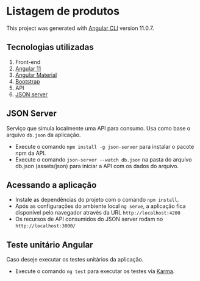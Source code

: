 # Listagem de produtos

This project was generated with [Angular CLI](https://github.com/angular/angular-cli) version 11.0.7.

## Tecnologias utilizadas

1. Front-end
  1. [Angular 11](https://angular.io/)
  1. [Angular Material](https://material.angular.io/)
  1. [Bootstrap](https://getbootstrap.com/)
1. API
  1. [JSON server](https://www.npmjs.com/package/json-server)

## JSON Server

Serviço que simula localmente uma API para consumo. Usa como base o arquivo `db.json` da aplicação.

* Execute o comando `npm install -g json-server` para instalar o pacote npm da API.
* Execute o comando `json-server --watch db.json` na pasta do arquivo db.json (assets/json) para iniciar a API com os dados do arquivo.

## Acessando a aplicação

* Instale as dependências do projeto com o comando `npm install`.
* Após as configurações do ambiente local `ng serve`, a aplicação fica disponível pelo navegador através da URL `http://localhost:4200`
* Os recursos de API consumidos do JSON server rodam no `http://localhost:3000/`

## Teste unitário Angular

Caso deseje executar os testes unitários da aplicação.

* Execute o comando `ng test` para executar os testes via [Karma](https://karma-runner.github.io).